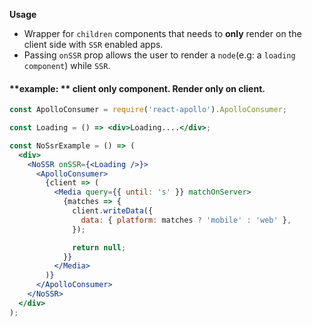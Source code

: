 **Usage**

* Wrapper for `children` components that needs to **only** render on the client side with `SSR` enabled apps.
* Passing `onSSR` prop allows the user to render a `node`(e.g: a `loading component`) while `SSR`.

#### **example: ** client only component. Render only on client.

```jsx static
const ApolloConsumer = require('react-apollo').ApolloConsumer;

const Loading = () => <div>Loading....</div>;

const NoSsrExample = () => (
  <div>
    <NoSSR onSSR={<Loading />}>
      <ApolloConsumer>
        {client => (
          <Media query={{ until: 's' }} matchOnServer>
            {matches => {
              client.writeData({
                data: { platform: matches ? 'mobile' : 'web' },
              });

              return null;
            }}
          </Media>
        )}
      </ApolloConsumer>
    </NoSSR>
  </div>
);
```
